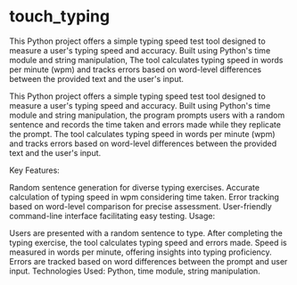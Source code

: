 # touch_typing
This Python project offers a simple typing speed test tool designed to measure a user's typing speed and accuracy. Built using Python's time module and string manipulation, The tool calculates typing speed in words per minute (wpm) and tracks errors based on word-level differences between the provided text and the user's input.

This Python project offers a simple typing speed test tool designed to measure a user's typing speed and accuracy. Built using Python's time module and string manipulation, the program prompts users with a random sentence and records the time taken and errors made while they replicate the prompt. The tool calculates typing speed in words per minute (wpm) and tracks errors based on word-level differences between the provided text and the user's input.

Key Features:

Random sentence generation for diverse typing exercises.
Accurate calculation of typing speed in wpm considering time taken.
Error tracking based on word-level comparison for precise assessment.
User-friendly command-line interface facilitating easy testing.
Usage:

Users are presented with a random sentence to type.
After completing the typing exercise, the tool calculates typing speed and errors made.
Speed is measured in words per minute, offering insights into typing proficiency.
Errors are tracked based on word differences between the prompt and user input.
Technologies Used: Python, time module, string manipulation.
